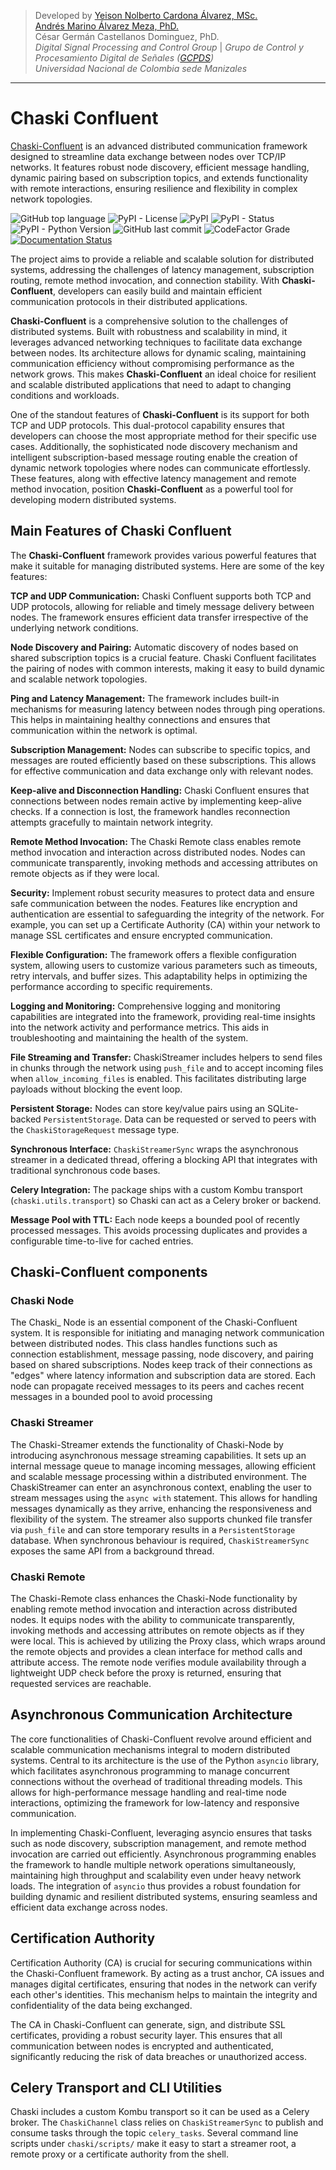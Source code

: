 > Developed by [Yeison Nolberto Cardona Álvarez, MSc.](https://github.com/yeisonCardona)  
[Andrés Marino Álvarez Meza, PhD.](https://github.com/amalvarezme)  
César Germán Castellanos Dominguez, PhD.  
> _Digital Signal Processing and Control Group_  | _Grupo de Control y Procesamiento Digital de Señales ([GCPDS](https://github.com/UN-GCPDS/))_  
> _Universidad Nacional de Colombia sede Manizales_  

----

# Chaski Confluent

[Chaski-Confluent](https://github.com/dunderlab/python-chaski) is an advanced distributed communication framework designed to
streamline data exchange between nodes over TCP/IP networks. It features robust
node discovery, efficient message handling, dynamic pairing based on subscription
topics, and extends functionality with remote interactions, ensuring resilience and
flexibility in complex network topologies.

![GitHub top language](https://img.shields.io/github/languages/top/dunderlab/python-chaski)
![PyPI - License](https://img.shields.io/pypi/l/chaski-confluent)
![PyPI](https://img.shields.io/pypi/v/chaski-confluent)
![PyPI - Status](https://img.shields.io/pypi/status/chaski-confluent)
![PyPI - Python Version](https://img.shields.io/pypi/pyversions/chaski-confluent)
![GitHub last commit](https://img.shields.io/github/last-commit/dunderlab/python-chaski)
![CodeFactor Grade](https://img.shields.io/codefactor/grade/github/dunderlab/python-chaski)
[![Documentation Status](https://readthedocs.org/projects/chaski-confluent/badge/?version=latest)](https://chaski-confluent.readthedocs.io/en/latest/?badge=latest)

The project aims to provide a reliable and scalable solution for distributed systems,
addressing the challenges of latency management, subscription routing, remote method
invocation, and connection stability. With **Chaski-Confluent**, developers can easily
build and maintain efficient communication protocols in their distributed applications.

**Chaski-Confluent** is a comprehensive solution to the challenges of distributed systems.
Built with robustness and scalability in mind, it leverages advanced networking
techniques to facilitate data exchange between nodes. Its architecture allows for
dynamic scaling, maintaining communication efficiency without compromising performance
as the network grows. This makes **Chaski-Confluent** an ideal choice for resilient and
scalable distributed applications that need to adapt to changing conditions and workloads.

One of the standout features of **Chaski-Confluent** is its support for both TCP and UDP
protocols. This dual-protocol capability ensures that developers can choose the most
appropriate method for their specific use cases. Additionally, the sophisticated node
discovery mechanism and intelligent subscription-based message routing enable the
creation of dynamic network topologies where nodes can communicate effortlessly.
These features, along with effective latency management and remote method invocation,
position **Chaski-Confluent** as a powerful tool for developing modern distributed systems.


## Main Features of Chaski Confluent

The **Chaski-Confluent** framework provides various powerful features that make it suitable for managing distributed systems. Here are some of the key features:

**TCP and UDP Communication:**
Chaski Confluent supports both TCP and UDP protocols, allowing for reliable and timely message delivery between nodes. The framework ensures efficient data transfer irrespective of the underlying network conditions.

**Node Discovery and Pairing:**
Automatic discovery of nodes based on shared subscription topics is a crucial feature. Chaski Confluent facilitates the pairing of nodes with common interests, making it easy to build dynamic and scalable network topologies.

**Ping and Latency Management:**
The framework includes built-in mechanisms for measuring latency between nodes through ping operations. This helps in maintaining healthy connections and ensures that communication within the network is optimal.

**Subscription Management:**
Nodes can subscribe to specific topics, and messages are routed efficiently based on these subscriptions. This allows for effective communication and data exchange only with relevant nodes.

**Keep-alive and Disconnection Handling:**
Chaski Confluent ensures that connections between nodes remain active by implementing keep-alive checks. If a connection is lost, the framework handles reconnection attempts gracefully to maintain network integrity.

**Remote Method Invocation:**
The Chaski Remote class enables remote method invocation and interaction across distributed nodes. Nodes can communicate transparently, invoking methods and accessing attributes on remote objects as if they were local.

**Security:**
Implement robust security measures to protect data and ensure safe communication between the nodes. Features like encryption and authentication are essential to safeguarding the integrity of the network. For example, you can set up a Certificate Authority (CA) within your network to manage SSL certificates and ensure encrypted communication.

**Flexible Configuration:**
The framework offers a flexible configuration system, allowing users to customize various parameters such as timeouts, retry intervals, and buffer sizes. This adaptability helps in optimizing the performance according to specific requirements.

**Logging and Monitoring:**
Comprehensive logging and monitoring capabilities are integrated into the framework, providing real-time insights into the network activity and performance metrics. This aids in troubleshooting and maintaining the health of the system.

**File Streaming and Transfer:**
ChaskiStreamer includes helpers to send files in chunks through the network using `push_file` and to accept incoming files when `allow_incoming_files` is enabled. This facilitates distributing large payloads without blocking the event loop.

**Persistent Storage:**
Nodes can store key/value pairs using an SQLite-backed `PersistentStorage`. Data can be requested or served to peers with the `ChaskiStorageRequest` message type.

**Synchronous Interface:**
`ChaskiStreamerSync` wraps the asynchronous streamer in a dedicated thread, offering a blocking API that integrates with traditional synchronous code bases.

**Celery Integration:**
The package ships with a custom Kombu transport (`chaski.utils.transport`) so Chaski can act as a Celery broker or backend.

**Message Pool with TTL:**
Each node keeps a bounded pool of recently processed messages. This avoids processing duplicates and provides a configurable time-to-live for cached entries.

## Chaski-Confluent components

### Chaski Node

The Chaski_ Node is an essential component of the Chaski-Confluent system. It is responsible for initiating and managing
network communication between distributed nodes. This class handles functions such as connection establishment,
message passing, node discovery, and pairing based on shared subscriptions.
Nodes keep track of their connections as "edges" where latency information and
subscription data are stored. Each node can propagate received messages to its
peers and caches recent messages in a bounded pool to avoid processing

### Chaski Streamer

The Chaski-Streamer extends the functionality of Chaski-Node by introducing asynchronous message streaming capabilities.
It sets up an internal message queue to manage incoming messages, allowing efficient and scalable message processing within a distributed environment.
The ChaskiStreamer can enter an asynchronous context, enabling the user to stream messages using the `async with` statement.
This allows for handling messages dynamically as they arrive, enhancing the
responsiveness and flexibility of the system. The streamer also supports
chunked file transfer via `push_file` and can store temporary results in a
`PersistentStorage` database. When synchronous behaviour is required,
`ChaskiStreamerSync` exposes the same API from a background thread.

### Chaski Remote

The Chaski-Remote class enhances the Chaski-Node functionality by enabling remote method invocation and interaction
across distributed nodes. It equips nodes with the ability to communicate transparently, invoking methods and accessing
attributes on remote objects as if they were local. This is achieved by utilizing the Proxy class, which wraps around
the remote objects and provides a clean interface for method calls and attribute access.
The remote node verifies module availability through a lightweight UDP check
before the proxy is returned, ensuring that requested services are reachable.

## Asynchronous Communication Architecture

The core functionalities of Chaski-Confluent revolve around efficient and scalable
communication mechanisms integral to modern distributed systems. Central to its
architecture is the use of the Python `asyncio` library, which facilitates asynchronous
programming to manage concurrent connections without the overhead of traditional
threading models. This allows for high-performance message handling and real-time
node interactions, optimizing the framework for low-latency and responsive communication.

In implementing Chaski-Confluent, leveraging asyncio ensures that tasks such as
node discovery, subscription management, and remote method invocation are carried
out efficiently. Asynchronous programming enables the framework to handle multiple
network operations simultaneously, maintaining high throughput and scalability even
under heavy network loads. The integration of `asyncio` thus provides a robust
foundation for building dynamic and resilient distributed systems, ensuring seamless
and efficient data exchange across nodes.

## Certification Authority

Certification Authority (CA) is crucial for securing communications within the Chaski-Confluent framework.
By acting as a trust anchor, CA issues and manages digital certificates, ensuring that nodes in the network
can verify each other's identities. This mechanism helps to maintain the integrity and confidentiality of
the data being exchanged.

The CA in Chaski-Confluent can generate, sign, and distribute SSL certificates, providing a robust
security layer. This ensures that all communication between nodes is encrypted and authenticated,
significantly reducing the risk of data breaches or unauthorized access.


## Celery Transport and CLI Utilities

Chaski includes a custom Kombu transport so it can be used as a Celery broker.
The `ChaskiChannel` class relies on `ChaskiStreamerSync` to publish and consume
tasks through the topic ``celery_tasks``.  Several command line scripts under
`chaski/scripts/` make it easy to start a streamer root, a remote proxy or a
certificate authority from the shell.

